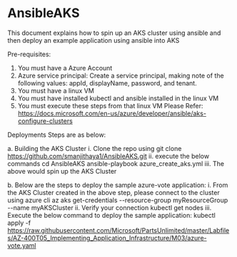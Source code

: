 # AnsibleAKS

This document explains how to spin up an AKS cluster using ansible and then deploy an example application using ansible into AKS

Pre-requisites:
1. You must have a Azure Account
2. Azure service principal: Create a service principal, making note of the following values: appId, displayName, password, and tenant.
3. You must have a linux VM
4. You must have installed kubectl and ansible installed in the linux VM
5. You must execute these steps from that linux VM
Please Refer: https://docs.microsoft.com/en-us/azure/developer/ansible/aks-configure-clusters

Deployments Steps are as below:

a. Building the AKS Cluster
i. Clone the repo using git clone https://github.com/smanjithaya1/AnsibleAKS.git
ii. execute the below commands
  cd AnsibleAKS
  ansible-playbook azure_create_aks.yml
iii. The above would spin up the AKS Cluster

b. Below are the steps to deploy the sample azure-vote application:
i.   From the AKS Cluster created in the above step, please connect to the cluster using azure cli
     az aks get-credentials --resource-group myResourceGroup --name myAKSCluster
ii.  Verify your connection
     kubectl get nodes
iii. Execute the below command to deploy the sample application:
     kubectl apply -f https://raw.githubusercontent.com/Microsoft/PartsUnlimited/master/Labfiles/AZ-400T05_Implementing_Application_Infrastructure/M03/azure-vote.yaml

